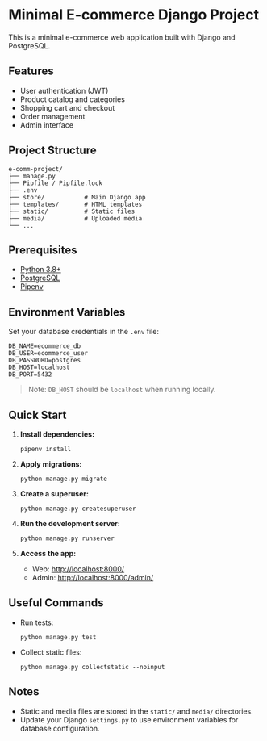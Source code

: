 # Minimal E-commerce Django Project

This is a minimal e-commerce web application built with Django and PostgreSQL.

## Features
- User authentication (JWT)
- Product catalog and categories
- Shopping cart and checkout
- Order management
- Admin interface

## Project Structure
```
e-comm-project/
├── manage.py
├── Pipfile / Pipfile.lock
├── .env
├── store/           # Main Django app
├── templates/       # HTML templates
├── static/          # Static files
├── media/           # Uploaded media
└── ...
```

## Prerequisites
- [Python 3.8+](https://www.python.org/)
- [PostgreSQL](https://www.postgresql.org/)
- [Pipenv](https://pipenv.pypa.io/en/latest/)

## Environment Variables
Set your database credentials in the `.env` file:
```
DB_NAME=ecommerce_db
DB_USER=ecommerce_user
DB_PASSWORD=postgres
DB_HOST=localhost
DB_PORT=5432
```
> Note: `DB_HOST` should be `localhost` when running locally.

## Quick Start

1. **Install dependencies:**
    ```
    pipenv install
    ```

2. **Apply migrations:**
    ```
    python manage.py migrate
    ```

3. **Create a superuser:**
    ```
    python manage.py createsuperuser
    ```

4. **Run the development server:**
    ```
    python manage.py runserver
    ```

5. **Access the app:**
    - Web: [http://localhost:8000/](http://localhost:8000/)
    - Admin: [http://localhost:8000/admin/](http://localhost:8000/admin/)

## Useful Commands
- Run tests:
  ```
  python manage.py test
  ```
- Collect static files:
  ```
  python manage.py collectstatic --noinput
  ```

## Notes
- Static and media files are stored in the `static/` and `media/` directories.
- Update your Django `settings.py` to use environment variables for database configuration.
